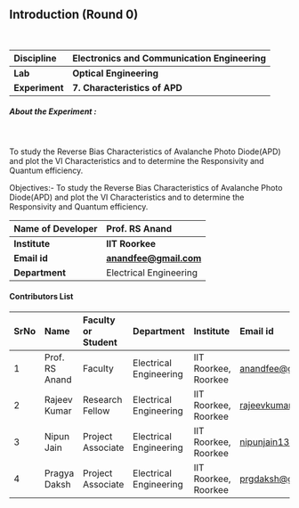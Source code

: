 ## Introduction (Round 0)

<br>

<b>Discipline | <b> Electronics and Communication Engineering
:--|:--|
<b> Lab | <b> Optical Engineering
<b> Experiment|     <b> 7. Characteristics of APD

<h5> About the Experiment : </h5> <br>

To study the Reverse Bias Characteristics of Avalanche Photo Diode(APD) and plot the VI Characteristics and to determine the Responsivity and Quantum efficiency.

Objectives:-  To study the Reverse Bias Characteristics of Avalanche Photo Diode(APD) and plot the VI Characteristics and to determine the Responsivity and Quantum efficiency.

<b>Name of Developer | <b> Prof. RS Anand
:--|:--|
<b> Institute | <b> IIT Roorkee
<b> Email id|     <b> anandfee@gmail.com
<b> Department | Electrical Engineering

#### Contributors List

SrNo | Name | Faculty or Student | Department| Institute | Email id
:--|:--|:--|:--|:--|:--|
1 | Prof. RS Anand | Faculty | Electrical Engineering | IIT Roorkee, Roorkee | anandfee@gmail.com
2 | Rajeev Kumar | Research Fellow | Electrical Engineering | IIT Roorkee, Roorkee | rajeevkumar.rke@gmail.com
3 | Nipun Jain | Project Associate | Electrical Engineering | IIT Roorkee, Roorkee | nipunjain1305@gmail.com
4 | Pragya Daksh  | Project Associate | Electrical Engineering | IIT Roorkee, Roorkee | prgdaksh@gmail.com

<br>
